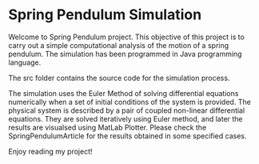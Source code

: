 # Spring Pendulum Simulation
Welcome to Spring Pendulum project. This objective of this project is to carry out a simple computational analysis of the motion of a spring pendulum. The simulation has been programmed in Java programming language. 

The src folder contains the source code for the simulation process. 

The simulation uses the Euler Method of solving differential equations numerically when a set of initial conditions of the system is provided. The physical system is described by a pair of coupled non-linear differential equations. They are solved iteratively using Euler method, and later the results are visualsed using MatLab Plotter. Please check the SpringPendulumArticle for the results obtained in some specified cases.

Enjoy reading my project!


